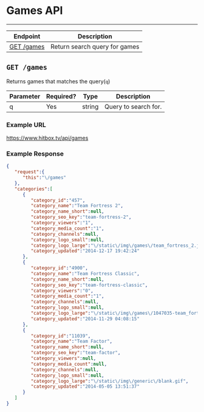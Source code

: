# Games API
***

| Endpoint | Description |
| ---- | --------------- |
| [GET /games](/games.md#get-games) | Return search query for games|

## `GET /games`

Returns games that matches the query(`q`)

| Parameter | Required? | Type | Description |
| --- | --- | --- | --- |
| q | Yes | string | Query to search for. |

### Example URL

https://www.hitbox.tv/api/games

### Example Response 

```json
{
   "request":{
      "this":"\/games"
   },
   "categories":[
      {
         "category_id":"457",
         "category_name":"Team Fortress 2",
         "category_name_short":null,
         "category_seo_key":"team-fortress-2",
         "category_viewers":"1",
         "category_media_count":"1",
         "category_channels":null,
         "category_logo_small":null,
         "category_logo_large":"\/static\/img\/games\/team_fortress_2.jpg",
         "category_updated":"2014-12-17 19:42:24"
      },
      {
         "category_id":"4900",
         "category_name":"Team Fortress Classic",
         "category_name_short":null,
         "category_seo_key":"team-fortress-classic",
         "category_viewers":"0",
         "category_media_count":"1",
         "category_channels":null,
         "category_logo_small":null,
         "category_logo_large":"\/static\/img\/games\/1047035-team_fortress_classic_box.jpg",
         "category_updated":"2014-11-29 04:08:15"
      },
      {
         "category_id":"11039",
         "category_name":"Team Factor",
         "category_name_short":null,
         "category_seo_key":"team-factor",
         "category_viewers":null,
         "category_media_count":null,
         "category_channels":null,
         "category_logo_small":null,
         "category_logo_large":"\/static\/img\/generic\/blank.gif",
         "category_updated":"2014-05-05 13:51:37"
      }
   ]
}
```
